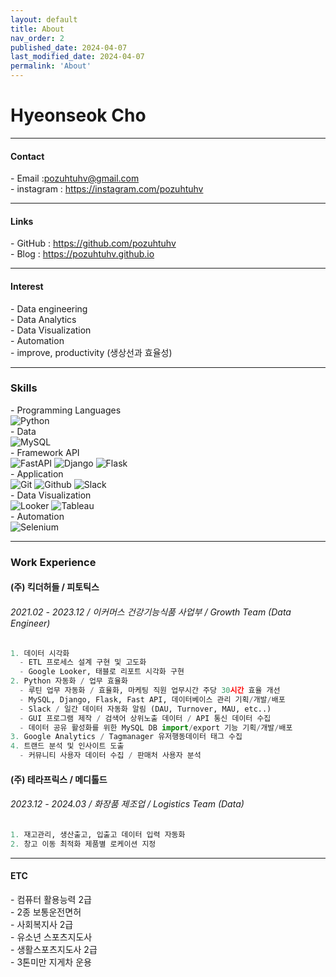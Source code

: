 ```yaml
---
layout: default
title: About
nav_order: 2
published_date: 2024-04-07
last_modified_date: 2024-04-07
permalink: 'About'
---
```


# Hyeonseok Cho
- - -
#### Contact
\- Email :<pozuhtuhv@gmail.com><br>
\- instagram : <https://instagram.com/pozuhtuhv>
- - -
#### Links
\- GitHub : <https://github.com/pozuhtuhv><br>
\- Blog : <https://pozuhtuhv.github.io>
- - -
#### Interest
\- Data engineering<br>
\- Data Analytics<br>
\- Data Visualization<br>
\- Automation<br>
\- improve, productivity (생상선과 효율성)
- - -
### Skills
\- Programming Languages<br>
![Python](https://img.shields.io/badge/Python-3776AB?style=flat-square&logo=Python&logoColor=white) <br>
\- Data<br>
![MySQL](https://img.shields.io/badge/MySQL-3776AB?style=flat-square&logo=MySQL&logoColor=white)<br>
\- Framework API<br>
![FastAPI](https://img.shields.io/badge/FastAPI-3776AB?style=flat-square&logo=FastAPI&logoColor=white) ![Django](https://img.shields.io/badge/Django-darkgreen?style=flat-square&logo=django&logoColor=white) ![Flask](https://img.shields.io/badge/Flask-black?style=flat-square&logo=Flask&logoColor=white)<br>
\- Application<br>
![Git](https://img.shields.io/badge/Git-orange?style=flat-square&logo=Git&logoColor=white) ![Github](https://img.shields.io/badge/Github-black?style=flat-square&logo=Github&logoColor=white) ![Slack](https://img.shields.io/badge/Slack-800080?style=flat-square&logo=Slack&logoColor=white)<br>
\- Data Visualization<br>
![Looker](https://img.shields.io/badge/Looker-blue?style=flat-square&logo=Looker&logoColor=white) ![Tableau](https://img.shields.io/badge/Tableau-800080?style=flat-square&logo=Tableau&logoColor=white)<br>
\- Automation<br>
![Selenium](https://img.shields.io/badge/Selenium-Green?style=flat-square&logo=Selenium&logoColor=white) 
- - -
### Work Experience
#### (주) 킥더허들 / 피토틱스
###### 2021.02 - 2023.12 / 이커머스 건강기능식품 사업부 / Growth Team (Data Engineer)
```python
1. 데이터 시각화
  - ETL 프로세스 설계 구현 및 고도화
  - Google Looker, 태블로 리포트 시각화 구현
2. Python 자동화 / 업무 효율화
  - 루틴 업무 자동화 / 효율화, 마케팅 직원 업무시간 주당 30시간 효율 개선
  - MySQL, Django, Flask, Fast API, 데이터베이스 관리 기획/개발/배포
  - Slack / 일간 데이터 자동화 알림 (DAU, Turnover, MAU, etc..)
  - GUI 프로그램 제작 / 검색어 상위노출 데이터 / API 통신 데이터 수집
  - 데이터 공유 활성화를 위한 MySQL DB import/export 기능 기획/개발/배포
3. Google Analytics / Tagmanager 유저행동데이터 태그 수집
4. 트랜드 분석 및 인사이트 도출
  - 커뮤니티 사용자 데이터 수집 / 판매처 사용자 분석
```
#### (주) 테라프릭스 / 메디톨드
###### 2023.12 - 2024.03 / 화장품 제조업 / Logistics Team (Data)
```python
1. 재고관리, 생산출고, 입출고 데이터 입력 자동화
2. 창고 이동 최적화 제품별 로케이션 지정
```
- - -
#### ETC
\- 컴퓨터 활용능력 2급<br>
\- 2종 보통운전면허<br>
\- 사회복지사 2급<br>
\- 유소년 스포츠지도사<br>
\- 생활스포츠지도사 2급<br>
\- 3톤미만 지게차 운용<br>